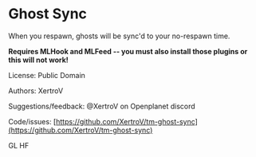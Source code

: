 # Ghost Sync

When you respawn, ghosts will be sync'd to your no-respawn time.

**Requires MLHook and MLFeed -- you must also install those plugins or this will not work!**

License: Public Domain

Authors: XertroV

Suggestions/feedback: @XertroV on Openplanet discord

Code/issues: [https://github.com/XertroV/tm-ghost-sync](https://github.com/XertroV/tm-ghost-sync)

GL HF
